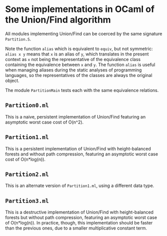 # Some implementations in OCaml of the Union/Find algorithm

All modules implementing Union/Find can be coerced by the same
signature `Partition.S`.

Note the function `alias` which is equivalent to `equiv`, but not
symmetric: `alias x y` means that `x` is an alias of `y`, which
translates in the present context as `x` not being the representative
of the equivalence class containing the equivalence between `x` and
`y`. The function `alias` is useful when managing aliases during the
static analyses of programming languages, so the representatives of
the classes are always the original object.

The module `PartitionMain` tests each with the same equivalence
relations.

## `Partition0.ml`

This is a naive, persistent implementation of Union/Find featuring an
asymptotic worst case cost of O(n^2).

## `Partition1.ml`

This is a persistent implementation of Union/Find with height-balanced
forests and without path compression, featuring an asymptotic worst
case cost of O(n*log(n)).

## `Partition2.ml`

This is an alternate version of `Partition1.ml`, using a different
data type.

## `Partition3.ml`

This is a destructive implementation of Union/Find with
height-balanced forests but without path compression, featuring an
asymptotic worst case of O(n*log(n)). In practice, though, this
implementation should be faster than the previous ones, due to a
smaller multiplicative constant term.
